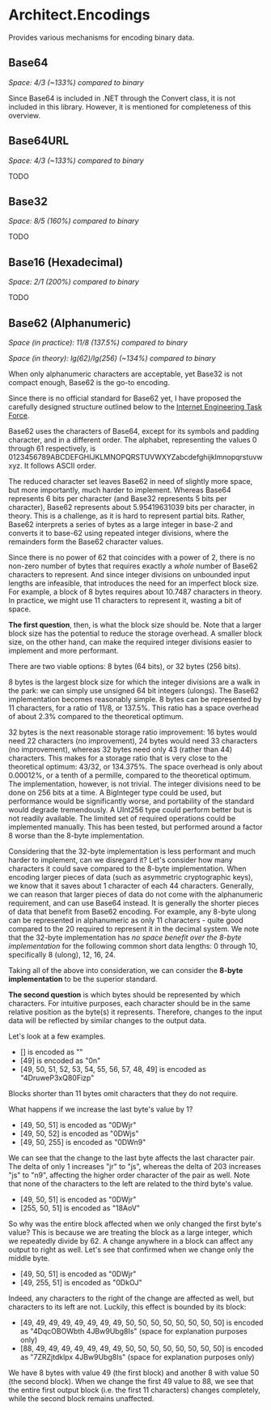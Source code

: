 # Architect.Encodings
Provides various mechanisms for encoding binary data.

## Base64

_Space: 4/3 (~133%) compared to binary_

Since Base64 is included in .NET through the Convert class, it is not included in this library. However, it is mentioned for completeness of this overview.

## Base64URL

_Space: 4/3 (~133%) compared to binary_

TODO

## Base32

_Space: 8/5 (160%) compared to binary_

TODO

## Base16 (Hexadecimal)

_Space: 2/1 (200%) compared to binary_

TODO

## Base62 (Alphanumeric)

_Space (in practice): 11/8 (137.5%) compared to binary_

_Space (in theory): lg(62)/lg(256) (~134%) compared to binary_

When only alphanumeric characters are acceptable, yet Base32 is not compact enough, Base62 is the go-to encoding.

Since there is no official standard for Base62 yet, I have proposed the carefully designed structure outlined below to the [Internet Engineering Task Force](https://ietf.org/).

Base62 uses the characters of Base64, except for its symbols and padding character, and in a different order. The alphabet, representing the values 0 through 61 respectively, is 0123456789ABCDEFGHIJKLMNOPQRSTUVWXYZabcdefghijklmnopqrstuvwxyz. It follows ASCII order.

The reduced character set leaves Base62 in need of slightly more space, but more importantly, much harder to implement. Whereas Base64 represents 6 bits per character (and Base32 represents 5 bits per character), Base62 represents about 5.95419631039 bits per character, in theory. This is a challenge, as it is hard to represent partial bits. Rather, Base62 interprets a series of bytes as a large integer in base-2 and converts it to base-62 using repeated integer divisions, where the remainders form the Base62 character values.

Since there is no power of 62 that coincides with a power of 2, there is no non-zero number of bytes that requires exactly a _whole_ number of Base62 characters to represent. And since integer divisions on unbounded input lengths are infeasible, that introduces the need for an imperfect block size. For example, a block of 8 bytes requires about 10.7487 characters in theory. In practice, we might use 11 characters to represent it, wasting a bit of space.

**The first question**, then, is what the block size should be. Note that a larger block size has the potential to reduce the storage overhead. A smaller block size, on the other hand, can make the required integer divisions easier to implement and more performant.

There are two viable options: 8 bytes (64 bits), or 32 bytes (256 bits).

8 bytes is the largest block size for which the integer divisions are a walk in the park: we can simply use unsigned 64 bit integers (ulongs). The Base62 implementation becomes reasonably simple. 8 bytes can be represented by 11 characters, for a ratio of 11/8, or 137.5%. This ratio has a space overhead of about 2.3% compared to the theoretical optimum.

32 bytes is the next reasonable storage ratio improvement: 16 bytes would need 22 characters (no improvement), 24 bytes would need 33 characters (no improvement), whereas 32 bytes need only 43 (rather than 44) characters. This makes for a storage ratio that is very close to the theoretical optimum: 43/32, or 134.375%. The space overhead is only about 0.00012%, or a tenth of a permille, compared to the theoretical optimum. The implementation, however, is not trivial. The integer divisions need to be done on 256 bits at a time. A BigInteger type could be used, but performance would be significantly worse, and portability of the standard would degrade tremendously. A UInt256 type could perform better but is not readily available. The limited set of required operations could be implemented manually. This has been tested, but performed around a factor 8 worse than the 8-byte implementation.

Considering that the 32-byte implementation is less performant and much harder to implement, can we disregard it? Let's consider how many characters it could save compared to the 8-byte implementation. When encoding larger pieces of data (such as asymmetric cryptographic keys), we know that it saves about 1 character of each 44 characters. Generally, we can reason that larger pieces of data do not come with the alphanumeric requirement, and can use Base64 instead. It is generally the shorter pieces of data that benefit from Base62 encoding. For example, any 8-byte ulong can be represented in alphanumeric as only 11 characters - quite good compared to the 20 required to represent it in the decimal system. We note that the 32-byte implementation has _no space benefit over the 8-byte implementation_ for the following common short data lengths: 0 through 10, specifically 8 (ulong), 12, 16, 24.

Taking all of the above into consideration, we can consider the **8-byte implementation** to be the superior standard.

**The second question** is which bytes should be represented by which characters. For intuitive purposes, each character should be in the same relative position as the byte(s) it represents. Therefore, changes to the input data will be reflected by similar changes to the output data.

Let's look at a few examples.

- [] is encoded as ""
- [49] is encoded as "0n"
- [49, 50, 51, 52, 53, 54, 55, 56, 57, 48, 49] is encoded as "4DruweP3xQ80Fizp"

Blocks shorter than 11 bytes omit characters that they do not require.

What happens if we increase the last byte's value by 1?

- [49, 50, 51] is encoded as "0DWjr"
- [49, 50, 52] is encoded as "0DWjs"
- [49, 50, 255] is encoded as "0DWn9"

We can see that the change to the last byte affects the last character pair. The delta of only 1 increases "jr" to "js", whereas the delta of 203 increases "js" to "n9", affecting the higher order character of the pair as well. Note that none of the characters to the left are related to the third byte's value.

- [49, 50, 51] is encoded as "0DWjr"
- [255, 50, 51] is encoded as "18AoV"

So why was the entire block affected when we only changed the first byte's value? This is because we are treating the block as a large integer, which we repeatedly divide by 62. A change anywhere in a block can affect any output to right as well. Let's see that confirmed when we change only the middle byte.

- [49, 50, 51] is encoded as "0DWjr"
- [49, 255, 51] is encoded as "0DkOJ"

Indeed, any characters to the right of the change are affected as well, but characters to its left are not. Luckily, this effect is bounded by its block:

- [49, 49, 49, 49, 49, 49, 49, 49, 50, 50, 50, 50, 50, 50, 50, 50] is encoded as "4DqcOBOWbth 4JBw9Ubg8Is" (space for explanation purposes only)
- [88, 49, 49, 49, 49, 49, 49, 49, 50, 50, 50, 50, 50, 50, 50, 50] is encoded as "7ZRZjtdklpx 4JBw9Ubg8Is" (space for explanation purposes only)

We have 8 bytes with value 49 (the first block) and another 8 with value 50 (the second block). When we change the first 49 value to 88, we see that the entire first output block (i.e. the first 11 characters) changes completely, while the second block remains unaffected.
